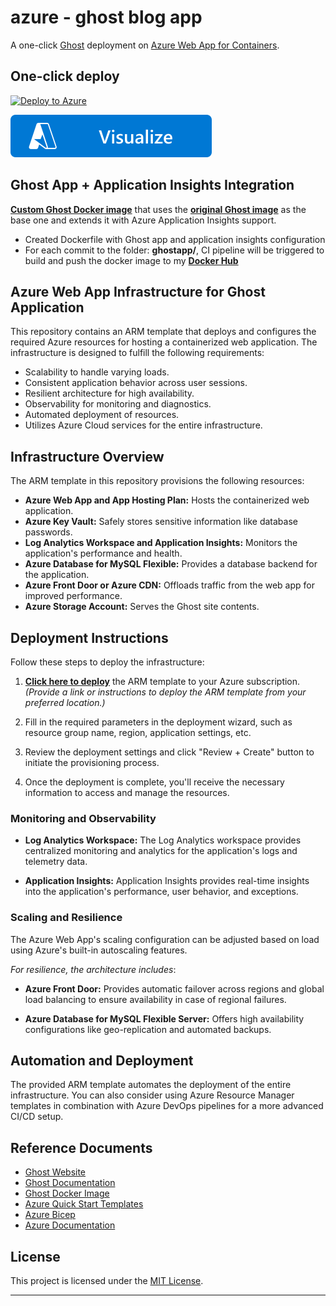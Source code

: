 # azure - ghost blog app

A one-click [Ghost](https://ghost.org/) deployment on [Azure Web App for Containers](https://azure.microsoft.com/en-us/services/app-service/containers/).

## One-click deploy

[![Deploy to Azure](https://aka.ms/deploytoazurebutton)](https://portal.azure.com/#create/Microsoft.Template/uri/https%3A%2F%2Fraw.githubusercontent.com%2FBabug01%2Fghost-azure-assignment%2Fmain%2Fghost.json)

[![Visualize](https://raw.githubusercontent.com/Azure/azure-quickstart-templates/master/1-CONTRIBUTION-GUIDE/images/visualizebutton.svg?sanitize=true)](http://armviz.io/#/?load=https%3A%2F%2Fraw.githubusercontent.com%2FBabug01%2Fghost-azure-assignment%2Fmain%2Fghost.json)

## Ghost App + Application Insights Integration

[**Custom Ghost Docker image**](https://hub.docker.com/repository/docker/babug011/ghostapp/general) that uses the [**original Ghost image**](https://hub.docker.com/_/ghost) as the base one and extends it with Azure Application Insights support.

- Created Dockerfile with Ghost app and application insights configuration
- For each commit to the folder: **ghostapp/**, CI pipeline will be triggered to build and push the docker image to my [**Docker Hub** ](https://hub.docker.com/repository/docker/babug011/ghostapp/general)

## Azure Web App Infrastructure for Ghost Application

This repository contains an ARM template that deploys and configures the required Azure resources for hosting a containerized web application. The infrastructure is designed to fulfill the following requirements:

- Scalability to handle varying loads.
- Consistent application behavior across user sessions.
- Resilient architecture for high availability.
- Observability for monitoring and diagnostics.
- Automated deployment of resources.
- Utilizes Azure Cloud services for the entire infrastructure.

## Infrastructure Overview

The ARM template in this repository provisions the following resources:

- **Azure Web App and App Hosting Plan:** Hosts the containerized web application.
- **Azure Key Vault:** Safely stores sensitive information like database passwords.
- **Log Analytics Workspace and Application Insights:** Monitors the application's performance and health.
- **Azure Database for MySQL Flexible:** Provides a database backend for the application.
- **Azure Front Door or Azure CDN:** Offloads traffic from the web app for improved performance.
- **Azure Storage Account:** Serves the Ghost site contents.

## Deployment Instructions

Follow these steps to deploy the infrastructure:

1. [**Click here to deploy**](https://aka.ms/deploytoazurebutton) the ARM template to your Azure subscription.
   _(Provide a link or instructions to deploy the ARM template from your preferred location.)_

2. Fill in the required parameters in the deployment wizard, such as resource group name, region, application settings, etc.

3. Review the deployment settings and click "Review + Create" button to initiate the provisioning process.

4. Once the deployment is complete, you'll receive the necessary information to access and manage the resources.

### Monitoring and Observability

- **Log Analytics Workspace:** The Log Analytics workspace provides centralized monitoring and analytics for the application's logs and telemetry data.

- **Application Insights:** Application Insights provides real-time insights into the application's performance, user behavior, and exceptions.

### Scaling and Resilience

The Azure Web App's scaling configuration can be adjusted based on load using Azure's built-in autoscaling features.

_For resilience, the architecture includes_:

- **Azure Front Door:** Provides automatic failover across regions and global load balancing to ensure availability in case of regional failures.

- **Azure Database for MySQL Flexible Server:** Offers high availability configurations like geo-replication and automated backups.

## Automation and Deployment

The provided ARM template automates the deployment of the entire infrastructure. You can also consider using Azure Resource Manager templates in combination with Azure DevOps pipelines for a more advanced CI/CD setup.

## Reference Documents

- [Ghost Website](https://ghost.org/)
- [Ghost Documentation](https://ghost.org/docs/)
- [Ghost Docker Image](https://hub.docker.com/_/ghost)
- [Azure Quick Start Templates](https://github.com/Azure/azure-quickstart-templates/tree/master/quickstarts)
- [Azure Bicep](https://learn.microsoft.com/en-us/azure/azure-resource-manager/bicep/overview?tabs=bicep)
- [Azure Documentation](https://learn.microsoft.com/en-us/docs/)

## License

This project is licensed under the [MIT License](LICENSE).

---
